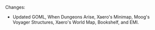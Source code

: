 Changes:

* Updated GOML, When Dungeons Arise, Xaero's Minimap, Moog's Voyager Structures, Xaero's World Map, Bookshelf, and EMI.

